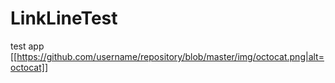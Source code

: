 # LinkLineTest
test app
[[https://github.com/username/repository/blob/master/img/octocat.png|alt=octocat]]
